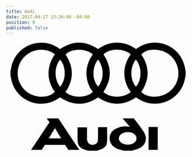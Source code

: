 ```yaml
---
title: Audi
date: 2017-09-27 13:26:00 -04:00
position: 9
published: false
---
```


<?xml version="1.0" encoding="utf-8"?>
<!-- Generator: Adobe Illustrator 21.1.0, SVG Export Plug-In . SVG Version: 6.00 Build 0)  -->
<svg version="1.1" id="Layer_1" xmlns="http://www.w3.org/2000/svg" xmlns:xlink="http://www.w3.org/1999/xlink" x="0px" y="0px"
	 viewBox="0 0 425 257" style="enable-background:new 0 0 425 257;" xml:space="preserve">
<g id="fXC0Yn.tif">
	<path d="M415,79.3c-0.7,3.3-1.2,6.6-2,9.8c-10.6,48.4-66,71.2-107.6,44.4c-1.7-1.1-3.3-2.2-5.1-3.4c-29.2,19.7-58.3,19.8-87.7,0.1
		c-28.8,19.5-58,19.8-87.7-0.1c-1.6,1-3.4,2.2-5.3,3.4C78,160.4,22.5,137.5,12,89.1c-0.7-3.3-1.3-6.5-2-9.8c0-3.1,0-6.3,0-9.4
		c0.4-2,1-3.9,1.3-5.9c5-36.7,39.4-64.8,79-59.7C103,6,114.4,11,124.7,18.5c29.5-20,58.8-19.8,87.9-0.1c23.7-17.3,56.3-21.8,87.7,0
		c1.4-0.9,2.9-1.9,4.4-2.9c41.5-27.3,97-5.2,108.1,43.1c0.8,3.7,1.5,7.4,2.2,11.2C415,73,415,76.1,415,79.3z M312.4,117.8
		c19.5,17.2,53.7,13.5,72.4-7.7c20.1-22.8,17.5-57.5-5.7-77.3c-19.4-16.5-53.1-17.4-66.5-1.8C332.1,60.1,331.9,89,312.4,117.8z
		 M112.7,30.5c-22.3-17-54.7-13-73.2,8.7c-18.7,22.1-16.7,55.3,4.7,75c19.3,17.8,52.2,19.5,68.3,3.5C94.1,91.7,92.2,60.2,112.7,30.5
		z M200.5,117.8c-9.7-13.2-14.8-27.5-14.8-43.6c0-16.2,5.5-30.7,14.8-43.6c-20.2-16.1-51.8-12-63.1,0.5c19.5,29,19.3,57.9-0.2,86.8
		C151,131,182.4,133.2,200.5,117.8z M288.1,117.7c-9.6-12.9-14.8-27.4-14.8-43.7c0-16.2,5.6-30.6,14.8-43.6
		c-20.7-16.3-52.4-11.6-63,0.5c19.5,29,19.2,57.9-0.2,86.8C240,131.9,271.5,132.4,288.1,117.7z M125.1,105.7
		c15.8-20.1,11.8-50.6-0.3-62.5C110.8,59.1,110.8,89.5,125.1,105.7z M212.8,42.8c-15.2,16.7-13.7,49.6,0.1,62.5
		C226.6,87.4,226.6,62.2,212.8,42.8z M299.9,42.8c-15.2,19.2-12.4,49.6,0.3,62.6C314,89.9,314.4,59.5,299.9,42.8z"/>
	<path d="M271.9,253.4c-4.7-1.3-9.5-2.4-14.1-4c-8-2.9-13.9-8.2-16.9-16.2c-4.3-11.4,0.2-23.5,11.5-29.9c10.3-5.8,21.4-7.6,33.9-5.3
		c-5.8-6.6-11-12.5-17-19.3c9.1,0,16.8,0,26,0c7.7,10.4,16.8,21,23.9,32.8c8.6,14.3,2.8,30.1-12.5,36.9c-5,2.2-10.6,3.4-15.9,5.1
		C284.5,253.4,278.2,253.4,271.9,253.4z M282.5,210.3c-7.7-0.1-13.7,2-17.5,5.5c-5.8,5.4-5.8,12.9,0.1,18.3c7.7,7,24.2,7.1,31.9,0.1
		c5.9-5.4,6-12.8,0.3-18.3C292.9,211.7,287.2,210.5,282.5,210.3z"/>
	<path d="M189.6,253.4c-3-0.9-6-1.7-8.9-2.7c-10.4-3.7-15.3-10.3-15.5-21.2c-0.2-9.9,0-19.7,0-30.1c7.3,0,14.1,0,21.8,0
		c0,4.7,0,9.4,0,14c0,4.5-0.2,9,0,13.5c0.4,10.9,10.5,16.4,20.1,11c4.1-2.3,5.2-6,5.2-10.3c0.1-7.2,0.1-14.4,0.1-21.6
		c0-2.2,0.2-4.4,0.3-6.9c7.1,0,13.8,0,20.7,0c0,12,0.8,23.6-0.2,35.1c-0.9,10-8.7,14.6-17.6,17.4c-1.9,0.6-3.8,1.1-5.7,1.7
		C203.1,253.4,196.3,253.4,189.6,253.4z"/>
	<path d="M136.4,240c-15.7,0-31.1,0-46.8,0c-2.4,3.9-4.8,7.6-7.3,11.5c-7.8,0-15.6,0-24.6,0c14.6-21.8,28.6-42.9,42.6-64
		c-2.2-2.9-4.2-5.5-6.7-8.7c9.2,0,17.6,0,27.1,0c15.7,23.5,31.8,47.7,48.5,72.7c-9.1,0-17,0-25.4,0
		C141.5,247.8,138.9,243.9,136.4,240z M98.6,224.9c9.9,0,18.8,0,28.7,0c-5-8.1-9.5-15.5-14.5-23.6
		C107.8,209.6,103.4,216.9,98.6,224.9z"/>
	<path d="M350.5,251.5c-7.1,0-13.9,0-21.2,0c0-17.6,0-35,0-52.9c6.9,0,13.8,0,21.2,0C350.5,216,350.5,233.6,350.5,251.5z"/>
</g>
</svg>
